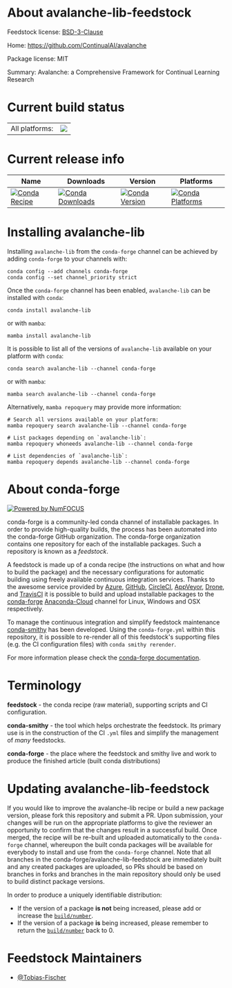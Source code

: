 About avalanche-lib-feedstock
=============================

Feedstock license: [BSD-3-Clause](https://github.com/conda-forge/avalanche-lib-feedstock/blob/main/LICENSE.txt)

Home: https://github.com/ContinualAI/avalanche

Package license: MIT

Summary: Avalanche: a Comprehensive Framework for Continual Learning Research

Current build status
====================


<table><tr><td>All platforms:</td>
    <td>
      <a href="https://dev.azure.com/conda-forge/feedstock-builds/_build/latest?definitionId=16613&branchName=main">
        <img src="https://dev.azure.com/conda-forge/feedstock-builds/_apis/build/status/avalanche-lib-feedstock?branchName=main">
      </a>
    </td>
  </tr>
</table>

Current release info
====================

| Name | Downloads | Version | Platforms |
| --- | --- | --- | --- |
| [![Conda Recipe](https://img.shields.io/badge/recipe-avalanche--lib-green.svg)](https://anaconda.org/conda-forge/avalanche-lib) | [![Conda Downloads](https://img.shields.io/conda/dn/conda-forge/avalanche-lib.svg)](https://anaconda.org/conda-forge/avalanche-lib) | [![Conda Version](https://img.shields.io/conda/vn/conda-forge/avalanche-lib.svg)](https://anaconda.org/conda-forge/avalanche-lib) | [![Conda Platforms](https://img.shields.io/conda/pn/conda-forge/avalanche-lib.svg)](https://anaconda.org/conda-forge/avalanche-lib) |

Installing avalanche-lib
========================

Installing `avalanche-lib` from the `conda-forge` channel can be achieved by adding `conda-forge` to your channels with:

```
conda config --add channels conda-forge
conda config --set channel_priority strict
```

Once the `conda-forge` channel has been enabled, `avalanche-lib` can be installed with `conda`:

```
conda install avalanche-lib
```

or with `mamba`:

```
mamba install avalanche-lib
```

It is possible to list all of the versions of `avalanche-lib` available on your platform with `conda`:

```
conda search avalanche-lib --channel conda-forge
```

or with `mamba`:

```
mamba search avalanche-lib --channel conda-forge
```

Alternatively, `mamba repoquery` may provide more information:

```
# Search all versions available on your platform:
mamba repoquery search avalanche-lib --channel conda-forge

# List packages depending on `avalanche-lib`:
mamba repoquery whoneeds avalanche-lib --channel conda-forge

# List dependencies of `avalanche-lib`:
mamba repoquery depends avalanche-lib --channel conda-forge
```


About conda-forge
=================

[![Powered by
NumFOCUS](https://img.shields.io/badge/powered%20by-NumFOCUS-orange.svg?style=flat&colorA=E1523D&colorB=007D8A)](https://numfocus.org)

conda-forge is a community-led conda channel of installable packages.
In order to provide high-quality builds, the process has been automated into the
conda-forge GitHub organization. The conda-forge organization contains one repository
for each of the installable packages. Such a repository is known as a *feedstock*.

A feedstock is made up of a conda recipe (the instructions on what and how to build
the package) and the necessary configurations for automatic building using freely
available continuous integration services. Thanks to the awesome service provided by
[Azure](https://azure.microsoft.com/en-us/services/devops/), [GitHub](https://github.com/),
[CircleCI](https://circleci.com/), [AppVeyor](https://www.appveyor.com/),
[Drone](https://cloud.drone.io/welcome), and [TravisCI](https://travis-ci.com/)
it is possible to build and upload installable packages to the
[conda-forge](https://anaconda.org/conda-forge) [Anaconda-Cloud](https://anaconda.org/)
channel for Linux, Windows and OSX respectively.

To manage the continuous integration and simplify feedstock maintenance
[conda-smithy](https://github.com/conda-forge/conda-smithy) has been developed.
Using the ``conda-forge.yml`` within this repository, it is possible to re-render all of
this feedstock's supporting files (e.g. the CI configuration files) with ``conda smithy rerender``.

For more information please check the [conda-forge documentation](https://conda-forge.org/docs/).

Terminology
===========

**feedstock** - the conda recipe (raw material), supporting scripts and CI configuration.

**conda-smithy** - the tool which helps orchestrate the feedstock.
                   Its primary use is in the construction of the CI ``.yml`` files
                   and simplify the management of *many* feedstocks.

**conda-forge** - the place where the feedstock and smithy live and work to
                  produce the finished article (built conda distributions)


Updating avalanche-lib-feedstock
================================

If you would like to improve the avalanche-lib recipe or build a new
package version, please fork this repository and submit a PR. Upon submission,
your changes will be run on the appropriate platforms to give the reviewer an
opportunity to confirm that the changes result in a successful build. Once
merged, the recipe will be re-built and uploaded automatically to the
`conda-forge` channel, whereupon the built conda packages will be available for
everybody to install and use from the `conda-forge` channel.
Note that all branches in the conda-forge/avalanche-lib-feedstock are
immediately built and any created packages are uploaded, so PRs should be based
on branches in forks and branches in the main repository should only be used to
build distinct package versions.

In order to produce a uniquely identifiable distribution:
 * If the version of a package **is not** being increased, please add or increase
   the [``build/number``](https://docs.conda.io/projects/conda-build/en/latest/resources/define-metadata.html#build-number-and-string).
 * If the version of a package **is** being increased, please remember to return
   the [``build/number``](https://docs.conda.io/projects/conda-build/en/latest/resources/define-metadata.html#build-number-and-string)
   back to 0.

Feedstock Maintainers
=====================

* [@Tobias-Fischer](https://github.com/Tobias-Fischer/)

